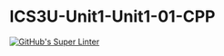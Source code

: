 # ICS3U-Unit1-Unit1-01-CPP

[![GitHub's Super Linter](https://github.com/Samuel-Webster-178/ICS3U-Unit1-Unit1-01-CPP/workflows/GitHub's%20Super%20Linter/badge.svg)](https://github.com/Samuel-Webster-178/ICS3U-Unit1-Unit1-01-CPP/actions)
